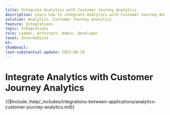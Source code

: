 ```yaml
---
title: Integrate Analytics with Customer Journey Analytics
description: Learn how to integrate Analytics with Customer Journey Analytics. 
solution: Analytics, Customer Journey Analytics
feature: Integrations
topic: Integrations
role: Leader, Architect, Admin, Developer
level: Intermediate
kt:
thumbnail:
last-substantial-update: 2023-06-29
---
```


# Integrate Analytics with Customer Journey Analytics

{{$include /help/_includes/integrations-between-applications/analytics-customer-journey-analytics.md}}
